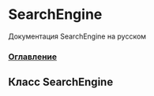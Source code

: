 # SearchEngine
Документация SearchEngine на русском

### [Оглавление](../index.md)

## Класс SearchEngine
